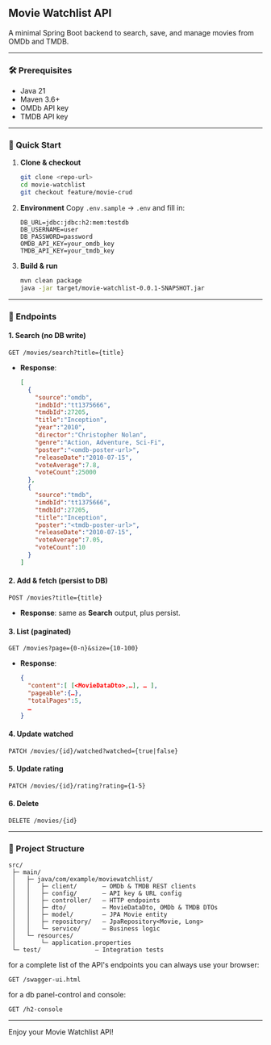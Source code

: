 ## Movie Watchlist API

A minimal Spring Boot backend to search, save, and manage movies from OMDb and TMDB.

---

### 🛠️ Prerequisites

* Java 21
* Maven 3.6+
* OMDb API key
* TMDB API key

---

### 🚀 Quick Start

1. **Clone & checkout**

   ```bash
   git clone <repo-url>
   cd movie-watchlist
   git checkout feature/movie-crud
   ```

2. **Environment**
   Copy `.env.sample` → `.env` and fill in:

   ```dotenv
   DB_URL=jdbc:jdbc:h2:mem:testdb
   DB_USERNAME=user
   DB_PASSWORD=password
   OMDB_API_KEY=your_omdb_key
   TMDB_API_KEY=your_tmdb_key
   ```

3. **Build & run**

   ```bash
   mvn clean package
   java -jar target/movie-watchlist-0.0.1-SNAPSHOT.jar
   ```

---

### 🔌 Endpoints

#### 1. Search (no DB write)

```
GET /movies/search?title={title}
```

* **Response**:

  ```json
  [
    {
      "source":"omdb",
      "imdbId":"tt1375666",
      "tmdbId":27205,
      "title":"Inception",
      "year":"2010",
      "director":"Christopher Nolan",
      "genre":"Action, Adventure, Sci-Fi",
      "poster":"<omdb-poster-url>",
      "releaseDate":"2010-07-15",
      "voteAverage":7.8,
      "voteCount":25000
    },
    {
      "source":"tmdb",
      "imdbId":"tt1375666",
      "tmdbId":27205,
      "title":"Inception",
      "poster":"<tmdb-poster-url>",
      "releaseDate":"2010-07-15",
      "voteAverage":7.05,
      "voteCount":10
    }
  ]
  ```

#### 2. Add & fetch (persist to DB)

```
POST /movies?title={title}
```

* **Response**: same as **Search** output, plus persist.

#### 3. List (paginated)

```
GET /movies?page={0‑n}&size={10‑100}
```

* **Response**:

  ```json
  {
    "content":[ [<MovieDataDto>,…], … ],
    "pageable":{…},
    "totalPages":5,
    …
  }
  ```

#### 4. Update watched

```
PATCH /movies/{id}/watched?watched={true|false}
```

#### 5. Update rating

```
PATCH /movies/{id}/rating?rating={1‑5}
```

#### 6. Delete

```
DELETE /movies/{id}
```

---

### 📁 Project Structure

```
src/
 ├─ main/
 │   ├─ java/com/example/moviewatchlist/
 │   │   ├─ client/       – OMDb & TMDB REST clients  
 │   │   ├─ config/       – API key & URL config  
 │   │   ├─ controller/   – HTTP endpoints  
 │   │   ├─ dto/          – MovieDataDto, OMDb & TMDB DTOs  
 │   │   ├─ model/        – JPA Movie entity  
 │   │   ├─ repository/   – JpaRepository<Movie, Long>  
 │   │   └─ service/      – Business logic  
 │   └─ resources/
 │       └─ application.properties
 └─ test/               – Integration tests
```

for a complete list of the API's endpoints you can always use your browser:
```
GET /swagger-ui.html
```

for a db panel-control and console:
```
GET /h2-console
```

---

Enjoy your Movie Watchlist API!
